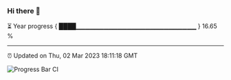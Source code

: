 ### Hi there 👋

⏳ Year progress { ████▁▁▁▁▁▁▁▁▁▁▁▁▁▁▁▁▁▁▁▁▁▁▁▁▁▁ } 16.65 %

---

⏰ Updated on Thu, 02 Mar 2023 18:11:18 GMT

![Progress Bar CI](https://github.com/Shyam-Makwana/GitHub-Actions-Demo/workflows/Progress%20Bar%20CI/badge.svg)
